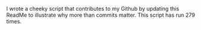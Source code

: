 I wrote a cheeky script that contributes to my Github by updating this ReadMe to illustrate why more than commits matter. This script has run 279 times.
